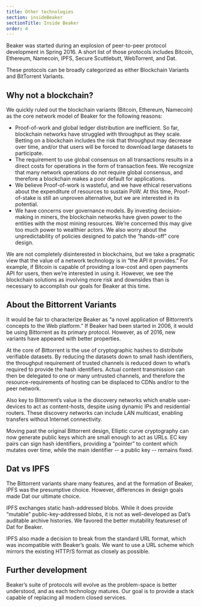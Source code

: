 ```yaml
---
title: Other technologies
section: insideBeaker
sectionTitle: Inside Beaker
order: 4
---
```


Beaker was started during an explosion of peer-to-peer protocol development in Spring 2016. A short list of those protocols includes Bitcoin, Ethereum, Namecoin, IPFS, Secure Scuttlebutt, WebTorrent, and Dat.

These protocols can be broadly categorized as either Blockchain Variants and BitTorrent Variants.

## Why not a blockchain?

We quickly ruled out the blockchain variants (Bitcoin, Ethereum, Namecoin) as the core network model of Beaker for the following reasons:

- Proof-of-work and global ledger distribution are inefficient. So far, blockchain networks have struggled with throughput as they scale. Betting on a blockchain includes the risk that throughput may decrease over time, and/or that users will be forced to download large datasets to participate.
- The requirement to use global consensus on all transactions results in a direct costs for operations in the form of transaction fees. We recognize that many network operations do not require global consensus, and therefore a blockchain makes a poor default for applications.
- We believe Proof-of-work is wasteful, and we have ethical reservations about the expenditure of resources to sustain PoW. At this time, Proof-of-stake is still an unproven alternative, but we are interested in its potential.
- We have concerns over governance models. By investing decision-making in miners, the blockchain networks have given power to the entities with the most mining resources. We’re concerned this may give too much power to wealthier actors. We also worry about the unpredictability of policies designed to patch the “hands-off” core design.

We are not completely disinterested in blockchains, but we take a pragmatic view that the value of a network technology is in “the API it provides.” For example, if Bitcoin is capable of providing a low-cost and open payments API for users, then we’re interested in using it. However, we see the blockchain solutions as involving more risk and downsides than is necessary to accomplish our goals for Beaker at this time.

## About the Bittorrent Variants

It would be fair to characterize Beaker as “a novel application of Bittorrent’s concepts to the Web platform.” If Beaker had been started in 2006, it would be using Bittorrent as its primary protocol. However, as of 2016, new variants have appeared with better properties.

At the core of Bittorrent is the use of cryptographic hashes to distribute verifiable datasets. By reducing the datasets down to small hash identifiers, the throughput requirement of trusted channels is reduced down to what’s required to provide the hash identifiers. Actual content transmission can then be delegated to one or many untrusted channels, and therefore the resource-requirements of hosting can be displaced to CDNs and/or to the peer network.

Also key to Bittorrent’s value is the discovery networks which enable user-devices to act as content-hosts, despite using dynamic IPs and residential routers. These discovery networks can include LAN multicast, enabling transfers without Internet connectivity.

Moving past the original Bittorrent design, Elliptic curve cryptography can now generate public keys which are small enough to act as URLs. EC key pairs can sign hash identifiers, providing a “pointer” to content which mutates over time, while the main identifier -- a public key -- remains fixed.

## Dat vs IPFS

The Bittorrent variants share many features, and at the formation of Beaker, IPFS was the presumptive choice. However, differences in design goals made Dat our ultimate choice.

IPFS exchanges static hash-addressed blobs. While it does provide “mutable” public-key-addressed blobs, it is not as well-developed as Dat’s auditable archive histories. We favored the better mutability featureset of Dat for Beaker.

IPFS also made a decision to break from the standard URL format, which was incompatible with Beaker’s goals. We want to use a URL scheme which mirrors the existing HTTP/S format as closely as possible.

## Further development

Beaker’s suite of protocols will evolve as the problem-space is better understood, and as each technology matures. Our goal is to provide a stack capable of replacing all modern closed services.